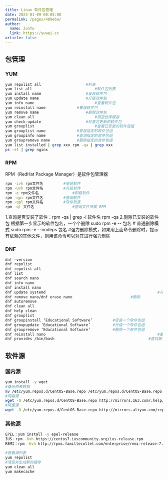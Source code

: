```yaml
---
title: Linux 软件包管理
date: 2023-01-09 00:05:00
permalink: /pages/489e6a/
author: 
  name: JunYu
  link: https://yuwei.cc
article: false
---
```

## 包管理
### YUM
```bash
yum repolist all					#列表
yum list all							#软件包列表
yum install name					#安装软件包
yum update name						#升级软件包
yum info name							#查看软件包
yum reinstall name				#重装软件包
yum remove name						#删除软件包
yum clean all							#清空仓库缓存
yum check-update					#检查可更新的软件包
yum grouplist							#查看已安装的软件包组
yum grouplist name				#安装指定的软件包组
yum groupinfo name				#查询指定的软件包组
yum groupremove name			#删除指定的软件包组
yum list installed | grep xxx rpm -qa | grep xxx
ps -ef | grep nginx
```
### RPM
RPM（RedHat Package Manager）是软件包管理器
```bash
rpm -ivh rpm文件名			#安装软件
rpm -Uvh rpm文件名			#升级软件
rpm -e rpm文件名				#卸载软件
rpm -qpi rpm文件名			#查询软件 
rpm -qpl rpm文件名			#软件列表
rpm -qf 文件名					#查询文件所属 RPM
```
1.查询是否安装了软件：rpm -qa | grep -i 软件名
rpm -qa
2.删除已安装的软件包
根据第一步显示的软件包名，一个个删除
sudo rpm -e  -- 包名 # 普通删除模式
sudo rpm -e --nodeps 包名 #强力删除模式，如果用上面命令删除时，提示有依赖的其他文件，则用该命令可以对其进行强力删除
### DNF
```bash
dnf –version																#查看安装在您系统中的 DNF 包管理器的版本
dnf repolist																#显示系统中可用的 DNF 软件库
dnf repolist all
dnf list																		#列出用户系统上的所有来自软件库的可用软件包和所有已经安装在系统上的软件包
dnf search nano
dnf info nano																#查看软件包详情
dnf install nano														#安装
dnf update systemd													#升级
dnf remove nano/dnf erase nano							#删除
dnf autoremove															#删除无用孤立的软件包
dnf clean all																#删除缓存的无用软件包
dnf help clean															#获取有关某条命令的使用帮助
dnf grouplist																#查看所有的软件包组
dnf groupinstall ‘Educational Software’			#安装一个软件包组
dnf groupupdate ‘Educational Software’			#升级一个软件包组
dnf groupremove ‘Educational Software’			#删除一个软件包组
dnf reinstall nano													#重新安装特定软件包
dnf provides /bin/bash											#查找某一文件的提供者
```
## 软件源
### 国内源
```bash
yum install -y wget
#备份原来数据
mv /etc/yum.repos.d/CentOS-Base.repo /etc/yum.repos.d/CentOS-Base.repo.backup
#网易源
wget -O /etc/yum.repos.d/CentOS-Base.repo http://mirrors.163.com/.help/CentOS7-Base-163.repo
#阿里源
wget -O /etc/yum.repos.d/CentOS-Base.repo http://mirrors.aliyun.com/repo/Centos-7.repo
```
### 其他源
```bash
EPEL：yum install -y epel-release
IUS：rpm -Uvh https://centos7.iuscommunity.org/ius-release.rpm
REMI：rpm -Uvh http://rpms.famillecollet.com/enterprise/remi-release-7.rpm
```
```bash
#查看源列表
yum repolist
#清空并生成新的缓存
yum clean all
yum makecache
```
